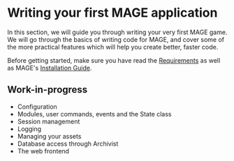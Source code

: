 # Writing your first MAGE application

In this section, we will guide you through writing your very first MAGE game. We will go through the
basics of writing code for MAGE, and cover some of the more practical features which will help you
create better, faster code.

Before getting started, make sure you have read the [Requirements](../Requirements.md) as well as
MAGE's [Installation Guide](../Install.md).

## Work-in-progress

* Configuration
* Modules, user commands, events and the State class
* Session management
* Logging
* Managing your assets
* Database access through Archivist
* The web frontend
